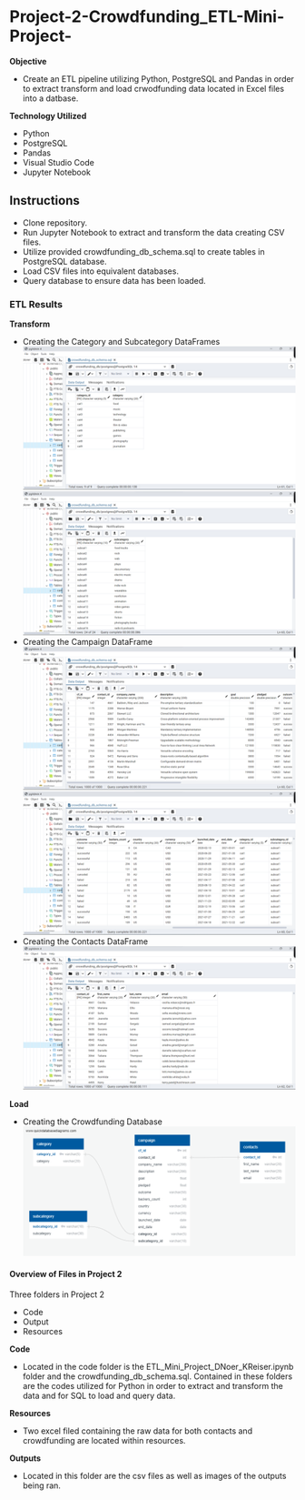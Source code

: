 # Project-2-Crowdfunding_ETL-Mini-Project-

**Objective**
- Create an ETL pipeline utilizing Python, PostgreSQL and Pandas in order to extract transform and load crwodfunding data located in Excel files into a datbase.


**Technology Utilized**
  - Python 
  - PostgreSQL
  - Pandas
  - Visual Studio Code
  - Jupyter Notebook

    

## Instructions 
  - Clone repository. 
  - Run Jupyter Notebook to extract and transform the data creating CSV files.
  - Utilize provided crowdfunding_db_schema.sql to create tables in PostgreSQL database.
  - Load CSV files into equivalent databases.
  - Query database to ensure data has been loaded.



### ETL Results

**Transform**
- Creating the Category and Subcategory DataFrames
![Image](Crowdfunding_ETL/Outputs/category%20table%20sql.png)
![Image](Crowdfunding_ETL/Outputs/subcategory%20table%20sql.png)
- Creating the Campaign DataFrame
![Image](Crowdfunding_ETL/Outputs/campaign%20table%201%20sql.png)
![Image](Crowdfunding_ETL/Outputs/campaign%20table%202%20sql.png)
- Creating the Contacts DataFrame
![Image](Crowdfunding_ETL/Outputs/contacts%20table%20sql.png)

**Load**
- Creating the Crowdfunding Database
![Image](Crowdfunding_ETL/Outputs/crowdfunding%20ERD.png)
  
#### Overview of Files in Project 2 
Three folders in Project 2
  - Code
  - Output
  - Resources

**Code**

- Located in the code folder is the ETL_Mini_Project_DNoer_KReiser.ipynb folder and the crowdfunding_db_schema.sql. Contained in these folders are the codes utilized for Python in order to extract and transform the data and for SQL to load and query data. 

**Resources**
- Two excel filed containing the raw data for both contacts and crowdfunding are located within resources. 

**Outputs** 
- Located in this folder are the csv files as well as images of the outputs being ran.
    






